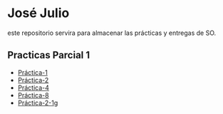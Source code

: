 # José Julio
este repositorio servira para  almacenar las prácticas y entregas de SO.

## Practicas Parcial 1

- [Práctica-1](./Jos%C3%A9%20Julio.md)
- [Práctica-2](./Comandos%20Gitbash.md)
- [Práctica-4](https://github.com/JoseJulioJim/Practica4)
- [Práctica-8](/practica-8.md)
- [Práctica-2-1](https://github.com/JoseJulioJim/PracticaBranches)g


